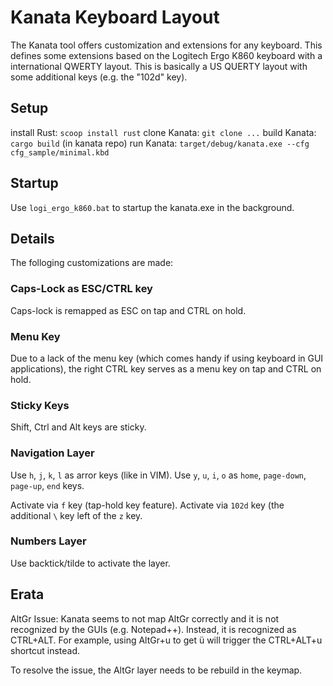 # Kanata Keyboard Layout

The Kanata tool offers customization and extensions for any keyboard.
This defines some extensions based on the Logitech Ergo K860 keyboard
with a international QWERTY layout. This is basically a US QUERTY layout
with some additional keys (e.g. the "102d" key).

## Setup

install Rust: `scoop install rust`
clone Kanata: `git clone ...`
build Kanata: `cargo build` (in kanata repo)
run Kanata: `target/debug/kanata.exe --cfg cfg_sample/minimal.kbd`


## Startup

Use `logi_ergo_k860.bat` to startup the kanata.exe in the background.

## Details

The folloging customizations are made:

### Caps-Lock as ESC/CTRL key

Caps-lock is remapped as ESC on tap and CTRL on hold.

### Menu Key

Due to a lack of the menu key (which comes handy if using keyboard in GUI applications),
the right CTRL key serves as a menu key on tap and CTRL on hold.

### Sticky Keys

Shift, Ctrl and Alt keys are sticky.

### Navigation Layer

Use `h`, `j`, `k`, `l` as arror keys (like in VIM).
Use `y`, `u`, `i`, `o` as `home`, `page-down`, `page-up`, `end` keys.

Activate via `f` key (tap-hold key feature).
Activate via `102d` key (the additional `\` key left of the `z` key.

### Numbers Layer

Use backtick/tilde to activate the layer.

## Erata

AltGr Issue: Kanata seems to not map AltGr correctly and it is not recognized by the
GUIs (e.g. Notepad++). Instead, it is recognized as CTRL+ALT. For example, using AltGr+u
to get ü will trigger the CTRL+ALT+u shortcut instead.

To resolve the issue, the AltGr layer needs to be rebuild in the keymap.

